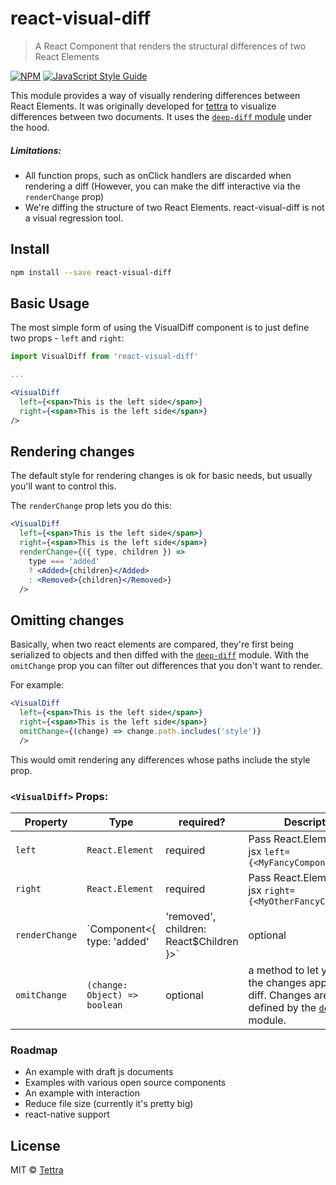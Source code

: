 # react-visual-diff

> A React Component that renders the structural differences of two React Elements

[![NPM](https://img.shields.io/npm/v/react-visual-diff.svg)](https://www.npmjs.com/package/react-visual-diff) [![JavaScript Style Guide](https://img.shields.io/badge/code_style-standard-brightgreen.svg)](https://standardjs.com)

This module provides a way of visually rendering differences between React Elements. It was originally developed for [tettra](http://tettra.co/) to visualize differences between two documents. It uses the [`deep-diff` module](https://www.npmjs.com/package/deep-diff) under the hood.

##### Limitations:
- All function props, such as onClick handlers are discarded when rendering a diff (However, you can make the diff interactive via the `renderChange` prop)
- We're diffing the structure of two React Elements. react-visual-diff is not a visual regression tool.

## Install

```bash
npm install --save react-visual-diff
```

## Basic Usage

The most simple form of using the VisualDiff component is to just define two props - `left` and `right`:

```jsx
import VisualDiff from 'react-visual-diff'

...

<VisualDiff
  left={<span>This is the left side</span>}
  right={<span>This is the left side</span>}
/>
```

## Rendering changes

The default style for rendering changes is ok for basic needs, but usually you'll want to control this.

The `renderChange` prop lets you do this:


```jsx
<VisualDiff
  left={<span>This is the left side</span>}
  right={<span>This is the left side</span>}
  renderChange={({ type, children }) => 
    type === 'added'
    ? <Added>{children}</Added>
    : <Removed>{children}</Removed>}
  />
```

## Omitting changes

Basically, when two react elements are compared, they're first being serialized to objects and then diffed with the [`deep-diff`](https://www.npmjs.com/package/deep-diff) module. With the `omitChange` prop you can filter out differences that you don't want to render.

For example:

```jsx
<VisualDiff
  left={<span>This is the left side</span>}
  right={<span>This is the left side</span>}
  omitChange={(change) => change.path.includes('style')}
  />
```

This would omit rendering any differences whose paths include the style prop.

### `<VisualDiff>` Props:

| Property | Type | required? | Description |
| - | - | - | - |
| `left` | `React.Element` | required | Pass React.Element or just jsx `left={<MyFancyComponent>}` |
| `right` | `React.Element` | required | Pass React.Element or just jsx `right={<MyOtherFancyComponent>}` |
| `renderChange` | `Component<{ type: 'added' | 'removed', children: React$Children }>` | optional | A react component (can be just a function) that takes two props, `type` is the type of change (`"added"` or `"removed"`), `children` is just the content of the change |
| `omitChange` | `(change: Object) => boolean` | optional | a method to let you filter the changes applied to the diff. Changes are objects defined by the [`deep-diff`](https://www.npmjs.com/package/deep-diff) module. |

### Roadmap

- An example with draft js documents
- Examples with various open source components
- An example with interaction
- Reduce file size (currently it's pretty big)
- react-native support

## License

MIT © [Tettra](https://github.com/tettra)

